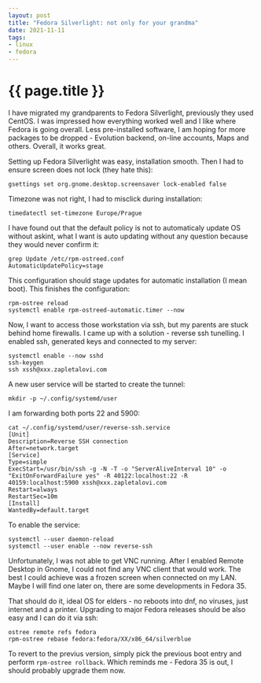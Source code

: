 ```yaml
---
layout: post
title: "Fedora Silverlight: not only for your grandma"
date: 2021-11-11
tags:
- linux
- fedora
---
```

{{ page.title }}
================

I have migrated my grandparents to Fedora Silverlight, previously they used
CentOS. I was impressed how everything worked well and I like where Fedora is
going overall. Less pre-installed software, I am hoping for more packages to be
dropped - Evolution backend, on-line accounts, Maps and others. Overall, it
works great.

Setting up Fedora Silverlight was easy, installation smooth. Then I had to
ensure screen does not lock (they hate this):

    gsettings set org.gnome.desktop.screensaver lock-enabled false

Timezone was not right, I had to misclick during installation:

    timedatectl set-timezone Europe/Prague

I have found out that the default policy is not to automaticaly update OS
without askint, what I want is auto updating without any question because they
would never confirm it:

    grep Update /etc/rpm-ostreed.conf
    AutomaticUpdatePolicy=stage

This configuration should stage updates for automatic installation (I mean
boot). This finishes the configuration:

    rpm-ostree reload
    systemctl enable rpm-ostreed-automatic.timer --now

Now, I want to access those workstation via ssh, but my parents are stuck
behind home firewalls. I came up with a solution - reverse ssh tunelling. I
enabled ssh, generated keys and connected to my server:

    systemctl enable --now sshd
    ssh-keygen
    ssh xssh@xxx.zapletalovi.com

A new user service will be started to create the tunnel:

    mkdir -p ~/.config/systemd/user

I am forwarding both ports 22 and 5900:

    cat ~/.config/systemd/user/reverse-ssh.service
    [Unit]
    Description=Reverse SSH connection
    After=network.target
    [Service]
    Type=simple
    ExecStart=/usr/bin/ssh -g -N -T -o "ServerAliveInterval 10" -o "ExitOnForwardFailure yes" -R 40122:localhost:22 -R 40159:localhost:5900 xssh@xxx.zapletalovi.com
    Restart=always
    RestartSec=10m
    [Install]
    WantedBy=default.target

To enable the service:

    systemctl --user daemon-reload
    systemctl --user enable --now reverse-ssh

Unfortunately, I was not able to get VNC running. After I enabled Remote
Desktop in Gnome, I could not find any VNC client that would work. The best I
could achieve was a frozen screen when connected on my LAN. Maybe I will find
one later on, there are some developments in Fedora 35.

That should do it, ideal OS for elders - no reboots into dnf, no viruses, just
internet and a printer. Upgrading to major Fedora releases should be also easy
and I can do it via ssh:

    ostree remote refs fedora
    rpm-ostree rebase fedora:fedora/XX/x86_64/silverblue

To revert to the previus version, simply pick the previous boot entry and
perform `rpm-ostree rollback`. Which reminds me - Fedora 35 is out, I should
probably upgrade them now.
